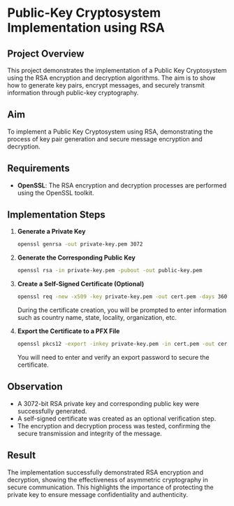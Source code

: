 # Public-Key Cryptosystem Implementation using RSA

## Project Overview
This project demonstrates the implementation of a Public Key Cryptosystem using the RSA encryption and decryption algorithms. The aim is to show how to generate key pairs, encrypt messages, and securely transmit information through public-key cryptography.

## Aim
To implement a Public Key Cryptosystem using RSA, demonstrating the process of key pair generation and secure message encryption and decryption.

## Requirements
- **OpenSSL**: The RSA encryption and decryption processes are performed using the OpenSSL toolkit.

## Implementation Steps

1. **Generate a Private Key**
   ```bash
   openssl genrsa -out private-key.pem 3072
   ```

2. **Generate the Corresponding Public Key**
   ```bash
   openssl rsa -in private-key.pem -pubout -out public-key.pem
   ```

3. **Create a Self-Signed Certificate (Optional)**
   ```bash
   openssl req -new -x509 -key private-key.pem -out cert.pem -days 360
   ```
   During the certificate creation, you will be prompted to enter information such as country name, state, locality, organization, etc.

4. **Export the Certificate to a PFX File**
   ```bash
   openssl pkcs12 -export -inkey private-key.pem -in cert.pem -out cert.pfx
   ```
   You will need to enter and verify an export password to secure the certificate.

## Observation
- A 3072-bit RSA private key and corresponding public key were successfully generated.
- A self-signed certificate was created as an optional verification step.
- The encryption and decryption process was tested, confirming the secure transmission and integrity of the message.

## Result
The implementation successfully demonstrated RSA encryption and decryption, showing the effectiveness of asymmetric cryptography in secure communication. This highlights the importance of protecting the private key to ensure message confidentiality and authenticity.
